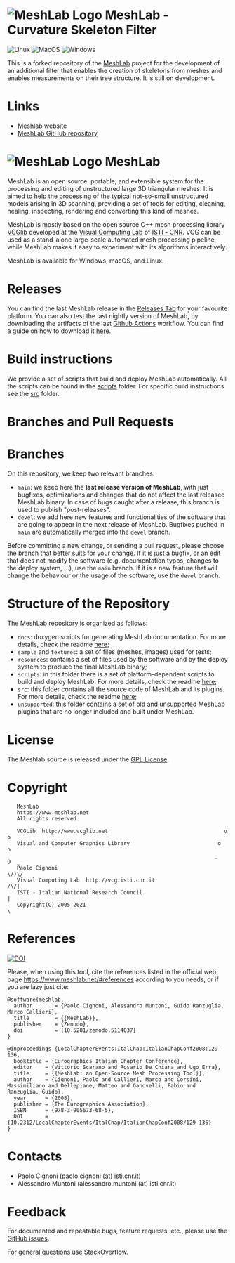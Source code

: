 # ![MeshLab Logo](src/meshlab/images/eye64.png) MeshLab - Curvature Skeleton Filter

![Linux](https://github.com/Yurand2000/meshlab/actions/workflows/Linux.yml/badge.svg?branch=main)
![MacOS](https://github.com/Yurand2000/meshlab/actions/workflows/MacOS.yml/badge.svg?branch=main)
![Windows](https://github.com/Yurand2000/meshlab/actions/workflows/Windows.yml/badge.svg?branch=main)

This is a forked repository of the [MeshLab](https://github.com/cnr-isti-vclab/meshlab) project for the development of an additional filter that enables the creation of skeletons from meshes and enables measurements on their tree structure. It is still on development.

# Links

- [Meshlab website](https://www.MeshLab.net)
- [MeshLab GitHub repository](https://github.com/cnr-isti-vclab/meshlab)

#


# ![MeshLab Logo](src/meshlab/images/eye48.png)  MeshLab

MeshLab is an open source, portable, and extensible system for the processing and editing of unstructured large 3D triangular meshes. It is aimed to help the processing of the typical not-so-small unstructured models arising in 3D scanning, providing a set of tools for editing, cleaning, healing, inspecting, rendering and converting this kind of meshes.

MeshLab is mostly based on the open source C++ mesh processing library [VCGlib](http://www.vcglib.net) developed at the [Visual Computing Lab](http://vcg.isti.cnr.it) of [ISTI - CNR](http://www.isti.cnr.it). VCG can be used as a stand-alone large-scale automated mesh processing pipeline, while MeshLab makes it easy to experiment with its algorithms interactively.

MeshLab is available for Windows, macOS, and Linux.

# Releases

You can find the last MeshLab release in the [Releases Tab](https://github.com/cnr-isti-vclab/meshlab/releases) for your favourite platform.
You can also test the last nightly version of MeshLab, by downloading the artifacts of the last [Github Actions](https://github.com/cnr-isti-vclab/meshlab/actions) workflow. You can find a guide on how to download it [here](https://github.com/cnr-isti-vclab/meshlab/wiki/How-to-install-the-last-nightly-version).

# Build instructions

We provide a set of scripts that build and deploy MeshLab automatically. All the scripts can be found in the [scripts](https://github.com/cnr-isti-vclab/meshlab/tree/main/scripts) folder.
For specific build instructions see the [src](https://github.com/cnr-isti-vclab/meshlab/blob/main/src/README.md) folder.

# Branches and Pull Requests
# Branches

On this repository, we keep two relevant branches:

- `main`: we keep here the **last release version of MeshLab**, with just bugfixes, optimizations and changes that do not affect the last released MeshLab binary. In case of bugs caught after a release, this branch is used to publish "post-releases".
- `devel`: we add here new features and functionalities of the software that are going to appear in the next release of MeshLab. Bugfixes pushed in `main` are automatically merged into the `devel` branch.

Before committing a new change, or sending a pull request, please choose the branch that better suits for your change. 
If it is just a bugfix, or an edit that does not modify the software (e.g. documentation typos, changes to the deploy system, ...), use the `main` branch. 
If it is a new feature that will change the behaviour or the usage of the software, use the `devel` branch.

# Structure of the Repository

The MeshLab repository is organized as follows:

* `docs`: doxygen scripts for generating MeshLab documentation. For more details, check the readme [here](https://github.com/cnr-isti-vclab/meshlab/tree/master/docs);
* `sample` and `textures`: a set of files (meshes, images) used for tests;
* `resources`: contains a set of files used by the software and by the deploy system to produce the final MeshLab binary;
* `scripts`: in this folder there is a set of platform-dependent scripts to build and deploy MeshLab. For more details, check the readme [here](https://github.com/cnr-isti-vclab/meshlab/tree/master/scripts/README.md);
* `src`: this folder contains all the source code of MeshLab and its plugins. For more details, check the readme [here](https://github.com/cnr-isti-vclab/meshlab/blob/master/src/README.md);
* `unsupported`: this folder contains a set of old and unsupported MeshLab plugins that are no longer included and built under MeshLab.

# License

 The Meshlab source is released under the [GPL License](LICENSE.txt).

# Copyright

```
   MeshLab
   https://www.meshlab.net
   All rights reserved.

   VCGLib  http://www.vcglib.net                                     o o
   Visual and Computer Graphics Library                            o     o
                                                                  _   O  _
   Paolo Cignoni                                                    \/)\/
   Visual Computing Lab  http://vcg.isti.cnr.it                    /\/|
   ISTI - Italian National Research Council                           |
   Copyright(C) 2005-2021                                             \
```

# References

[![DOI](https://zenodo.org/badge/DOI/10.5281/zenodo.5114037.svg)](https://doi.org/10.5281/zenodo.5114037)


Please, when using this tool, cite the references listed in the official web page https://www.meshlab.net/#references according to you needs, or if you are lazy just cite:

```
@software{meshlab,
  author       = {Paolo Cignoni, Alessandro Muntoni, Guido Ranzuglia, Marco Callieri},
  title        = {{MeshLab}},
  publisher    = {Zenodo},
  doi          = {10.5281/zenodo.5114037}
}

@inproceedings {LocalChapterEvents:ItalChap:ItalianChapConf2008:129-136,
  booktitle = {Eurographics Italian Chapter Conference},
  editor    = {Vittorio Scarano and Rosario De Chiara and Ugo Erra},
  title     = {{MeshLab: an Open-Source Mesh Processing Tool}},
  author    = {Cignoni, Paolo and Callieri, Marco and Corsini, Massimiliano and Dellepiane, Matteo and Ganovelli, Fabio and Ranzuglia, Guido},
  year      = {2008},
  publisher = {The Eurographics Association},
  ISBN      = {978-3-905673-68-5},
  DOI       = {10.2312/LocalChapterEvents/ItalChap/ItalianChapConf2008/129-136}
}
```

# Contacts

 - Paolo Cignoni (paolo.cignoni (at) isti.cnr.it)
 - Alessandro Muntoni (alessandro.muntoni (at) isti.cnr.it)

# Feedback

For documented and repeatable bugs, feature requests, etc., please use the [GitHub issues](https://github.com/cnr-isti-vclab/meshlab/issues).

For general questions use [StackOverflow](http://stackoverflow.com/questions/tagged/meshlab).
